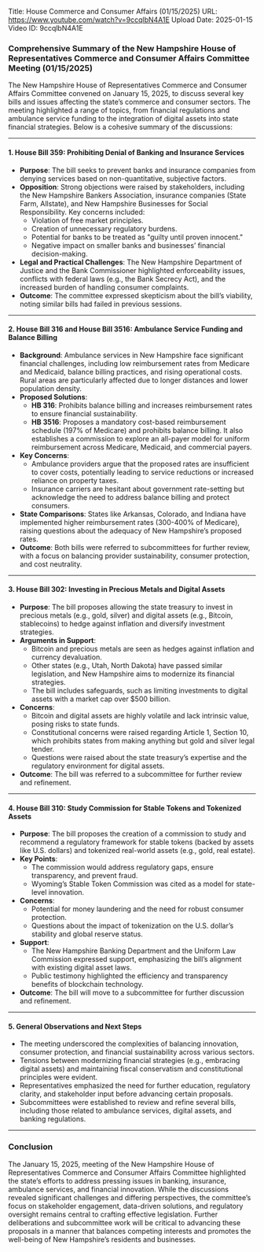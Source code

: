 Title: House Commerce and Consumer Affairs (01/15/2025)
URL: https://www.youtube.com/watch?v=9ccqlbN4A1E
Upload Date: 2025-01-15
Video ID: 9ccqlbN4A1E

### Comprehensive Summary of the New Hampshire House of Representatives Commerce and Consumer Affairs Committee Meeting (01/15/2025)

The New Hampshire House of Representatives Commerce and Consumer Affairs Committee convened on January 15, 2025, to discuss several key bills and issues affecting the state’s commerce and consumer sectors. The meeting highlighted a range of topics, from financial regulations and ambulance service funding to the integration of digital assets into state financial strategies. Below is a cohesive summary of the discussions:

---

#### **1. House Bill 359: Prohibiting Denial of Banking and Insurance Services**
- **Purpose**: The bill seeks to prevent banks and insurance companies from denying services based on non-quantitative, subjective factors.
- **Opposition**: Strong objections were raised by stakeholders, including the New Hampshire Bankers Association, insurance companies (State Farm, Allstate), and New Hampshire Businesses for Social Responsibility. Key concerns included:
  - Violation of free market principles.
  - Creation of unnecessary regulatory burdens.
  - Potential for banks to be treated as "guilty until proven innocent."
  - Negative impact on smaller banks and businesses’ financial decision-making.
- **Legal and Practical Challenges**: The New Hampshire Department of Justice and the Bank Commissioner highlighted enforceability issues, conflicts with federal laws (e.g., the Bank Secrecy Act), and the increased burden of handling consumer complaints.
- **Outcome**: The committee expressed skepticism about the bill’s viability, noting similar bills had failed in previous sessions.

---

#### **2. House Bill 316 and House Bill 3516: Ambulance Service Funding and Balance Billing**
- **Background**: Ambulance services in New Hampshire face significant financial challenges, including low reimbursement rates from Medicare and Medicaid, balance billing practices, and rising operational costs. Rural areas are particularly affected due to longer distances and lower population density.
- **Proposed Solutions**:
  - **HB 316**: Prohibits balance billing and increases reimbursement rates to ensure financial sustainability.
  - **HB 3516**: Proposes a mandatory cost-based reimbursement schedule (197% of Medicare) and prohibits balance billing. It also establishes a commission to explore an all-payer model for uniform reimbursement across Medicare, Medicaid, and commercial payers.
- **Key Concerns**:
  - Ambulance providers argue that the proposed rates are insufficient to cover costs, potentially leading to service reductions or increased reliance on property taxes.
  - Insurance carriers are hesitant about government rate-setting but acknowledge the need to address balance billing and protect consumers.
- **State Comparisons**: States like Arkansas, Colorado, and Indiana have implemented higher reimbursement rates (300-400% of Medicare), raising questions about the adequacy of New Hampshire’s proposed rates.
- **Outcome**: Both bills were referred to subcommittees for further review, with a focus on balancing provider sustainability, consumer protection, and cost neutrality.

---

#### **3. House Bill 302: Investing in Precious Metals and Digital Assets**
- **Purpose**: The bill proposes allowing the state treasury to invest in precious metals (e.g., gold, silver) and digital assets (e.g., Bitcoin, stablecoins) to hedge against inflation and diversify investment strategies.
- **Arguments in Support**:
  - Bitcoin and precious metals are seen as hedges against inflation and currency devaluation.
  - Other states (e.g., Utah, North Dakota) have passed similar legislation, and New Hampshire aims to modernize its financial strategies.
  - The bill includes safeguards, such as limiting investments to digital assets with a market cap over $500 billion.
- **Concerns**:
  - Bitcoin and digital assets are highly volatile and lack intrinsic value, posing risks to state funds.
  - Constitutional concerns were raised regarding Article 1, Section 10, which prohibits states from making anything but gold and silver legal tender.
  - Questions were raised about the state treasury’s expertise and the regulatory environment for digital assets.
- **Outcome**: The bill was referred to a subcommittee for further review and refinement.

---

#### **4. House Bill 310: Study Commission for Stable Tokens and Tokenized Assets**
- **Purpose**: The bill proposes the creation of a commission to study and recommend a regulatory framework for stable tokens (backed by assets like U.S. dollars) and tokenized real-world assets (e.g., gold, real estate).
- **Key Points**:
  - The commission would address regulatory gaps, ensure transparency, and prevent fraud.
  - Wyoming’s Stable Token Commission was cited as a model for state-level innovation.
- **Concerns**:
  - Potential for money laundering and the need for robust consumer protection.
  - Questions about the impact of tokenization on the U.S. dollar’s stability and global reserve status.
- **Support**:
  - The New Hampshire Banking Department and the Uniform Law Commission expressed support, emphasizing the bill’s alignment with existing digital asset laws.
  - Public testimony highlighted the efficiency and transparency benefits of blockchain technology.
- **Outcome**: The bill will move to a subcommittee for further discussion and refinement.

---

#### **5. General Observations and Next Steps**
- The meeting underscored the complexities of balancing innovation, consumer protection, and financial sustainability across various sectors.
- Tensions between modernizing financial strategies (e.g., embracing digital assets) and maintaining fiscal conservatism and constitutional principles were evident.
- Representatives emphasized the need for further education, regulatory clarity, and stakeholder input before advancing certain proposals.
- Subcommittees were established to review and refine several bills, including those related to ambulance services, digital assets, and banking regulations.

---

### Conclusion
The January 15, 2025, meeting of the New Hampshire House of Representatives Commerce and Consumer Affairs Committee highlighted the state’s efforts to address pressing issues in banking, insurance, ambulance services, and financial innovation. While the discussions revealed significant challenges and differing perspectives, the committee’s focus on stakeholder engagement, data-driven solutions, and regulatory oversight remains central to crafting effective legislation. Further deliberations and subcommittee work will be critical to advancing these proposals in a manner that balances competing interests and promotes the well-being of New Hampshire’s residents and businesses.